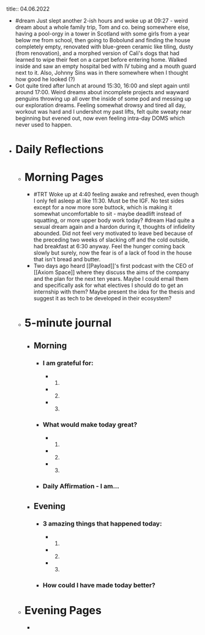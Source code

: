title:: 04.06.2022

- #dream Just slept another 2-ish hours and woke up at 09:27 - weird dream about a whole family trip, Tom and co. being somewhere else, having a pool-orgy in a tower in Scotland with some girls from a year below me from school, then going to Bobolund and finding the house completely empty, renovated with blue-green ceramic like tiling, dusty (from renovation), and a morphed version of Cali's dogs that had learned to wipe their feet on a carpet before entering home. Walked inside and saw an empty hospital bed with IV tubing and a mouth guard next to it. Also, Johnny Sins was in there somewhere when I thought how good he looked (?)
- Got quite tired after lunch at around 15:30, 16:00 and slept again until around 17:00. Weird dreams about incomplete projects and wayward penguins throwing up all over the inside of some pod and messing up our exploration dreams. Feeling somewhat drowsy and tired all day, workout was hard and I undershot my past lifts, felt quite sweaty near beginning but evened out, now even feeling intra-day DOMS which never used to happen.
- # Daily Reflections
	- # Morning Pages
		- #TRT Woke up at 4:40 feeling awake and refreshed, even though I only fell asleep at like 11:30. Must be the IGF. No test sides except for a now more sore buttock, which is making it somewhat uncomfortable to sit - maybe deadlift instead of squatting, or more upper body work today? #dream Had quite a sexual dream again and a hardon during it, thoughts of infidelity abounded. Did not feel very motivated to leave bed because of the preceding two weeks of slacking off and the cold outside, had breakfast at 6:30 anyway. Feel the hunger coming back slowly but surely, now the fear is of a lack of food in the house that isn't bread and butter.
		- Two days ago heard [[Payload]]'s first podcast with the CEO of [[Axiom Space]] where they discuss the aims of the company and the plan for the next ten years. Maybe I could email them and specifically ask for what electives I should do to get an internship with them? Maybe present the idea for the thesis and suggest it as tech to be developed in their ecosystem?
	- # 5-minute journal
		- ## Morning
			- ### I am grateful for:
				- 1.
				- 2.
				- 3.
			- ### What would make today great?
				- 1.
				- 2.
				- 3.
			- ### Daily Affirmation - I am...
		- ## Evening
			- ### 3 amazing things that happened today:
				- 1.
				- 2.
				- 3.
			- ### How could I have made today better?
	- # Evening Pages
		-